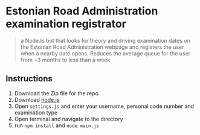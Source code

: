 # Estonian Road Administration examination registrator
> a NodeJs bot that looks for theory and driving examination dates on the Estonian Road Administration webpage and registers the user when a nearby date opens. Reduces the average queue for the user from ~3 months to less than a week

## Instructions
1. Download the Zip file for the repo
2. Download [node.js](https://nodejs.org/en/)
3. Open `settings.js` and enter your username, personal code number and examination type
4. Open terminal and navigate to the directory
5. run `npm install` and `node main.js`
